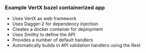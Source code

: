### Example VertX bazel containerized app

- Uses VertX as web framework
- Uses Dagger-2 for dependency injection
- Creates a docker container for deployment
- Uses Smithy to define the API 
- Provides a number of default handlers
- Automatically builds in API validation handlers using the Rest 

